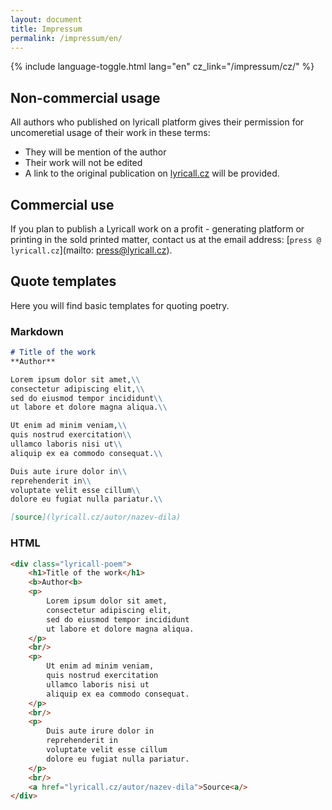 ```yaml
---
layout: document
title: Impressum
permalink: /impressum/en/
---
```


{% include language-toggle.html lang="en" cz_link="/impressum/cz/" %}

## Non-commercial usage
All authors who published on lyricall platform gives their permission for uncomeretial 
usage of their work in these terms:

- They will be mention of the author 
- Their work will not be edited
- A link to the original publication on [lyricall.cz](lyricall.cz) will be provided.

## Commercial use
If you plan to publish a Lyricall work on a profit - generating platform or printing 
in the sold printed matter, contact us at the email address: [`press @ lyricall.cz`](mailto: press@lyricall.cz).

## Quote templates
Here you will find basic templates for quoting poetry.

### Markdown
```markdown
# Title of the work 
**Author**

Lorem ipsum dolor sit amet,\\
consectetur adipiscing elit,\\
sed do eiusmod tempor incididunt\\
ut labore et dolore magna aliqua.\\

Ut enim ad minim veniam,\\
quis nostrud exercitation\\
ullamco laboris nisi ut\\
aliquip ex ea commodo consequat.\\

Duis aute irure dolor in\\
reprehenderit in\\
voluptate velit esse cillum\\
dolore eu fugiat nulla pariatur.\\

[source](lyricall.cz/autor/nazev-dila)
```

### HTML
```html
<div class="lyricall-poem">
    <h1>Title of the work</h1>
    <b>Author<b>
    <p>
        Lorem ipsum dolor sit amet,
        consectetur adipiscing elit,
        sed do eiusmod tempor incididunt
        ut labore et dolore magna aliqua.
    </p>
    <br/>
    <p>
        Ut enim ad minim veniam,
        quis nostrud exercitation
        ullamco laboris nisi ut
        aliquip ex ea commodo consequat.
    </p>
    <br/>
    <p>
        Duis aute irure dolor in
        reprehenderit in
        voluptate velit esse cillum
        dolore eu fugiat nulla pariatur.
    </p>
    <br/>
    <a href="lyricall.cz/autor/nazev-dila">Source<a/>
</div>
```
